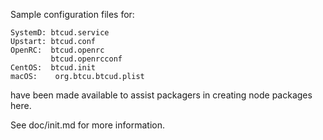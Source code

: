 Sample configuration files for:
```
SystemD: btcud.service
Upstart: btcud.conf
OpenRC:  btcud.openrc
         btcud.openrcconf
CentOS:  btcud.init
macOS:    org.btcu.btcud.plist
```
have been made available to assist packagers in creating node packages here.

See doc/init.md for more information.
